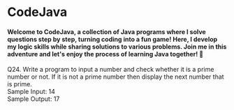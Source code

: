 # CodeJava
#### Welcome to CodeJava, a collection of Java programs where I solve questions step by step, turning coding into a fun game! Here, I develop my logic skills while sharing solutions to various problems. Join me in this adventure and let's enjoy the process of learning Java together! 🚀  

Q24. Write a program to input a number and check whether it is a prime number or not. If it is not a prime number then display the next number that is prime.  
Sample Input: 14  
Sample Output: 17  

